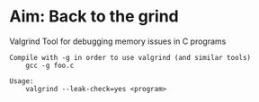 # Aim: Back to the grind

Valgrind
    Tool for debugging memory issues in C programs

    Compile with -g in order to use valgrind (and similar tools)
        gcc -g foo.c

    Usage:
        valgrind --leak-check=yes <program>
